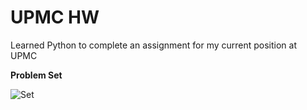 <h1>UPMC HW</h1>

Learned Python to complete an assignment for my current position at UPMC

<b>Problem Set</b>

![Set](https://raw.githubusercontent.com/nznyn/scrangler/upmc-hw/problem_set.png)

